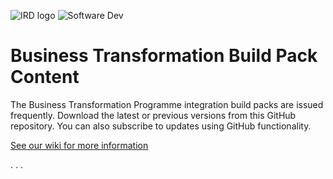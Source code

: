 ![IRD logo](https://github.com/InlandRevenue/Gateway-Services/blob/master/Images/IRlogo.gif)
![Software Dev](https://github.com/InlandRevenue/Gateway-Services/blob/master/Images/SoftwareDev.png)

# Business Transformation Build Pack Content

The Business Transformation Programme integration build packs are issued frequently. Download the latest or previous versions from this GitHub repository. You can also subscribe to updates using GitHub functionality.

[See our wiki for more information](https://github.com/InlandRevenue/Gateway-Services/wiki)




 

.
.
.
